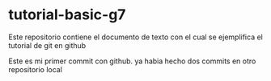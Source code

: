 # tutorial-basic-g7
Este repositorio contiene el documento de texto con el cual se ejemplifica el tutorial de git en github

Este es mi primer commit con github. ya habia hecho dos commits en otro repositorio local

